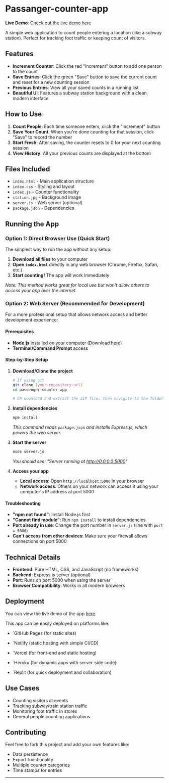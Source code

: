 
# Passanger-counter-app

**Live Demo**: [Check out the live demo here](https://ishitjain11.github.io/Passanger-counter-app/)

A simple web application to count people entering a location (like a subway station). Perfect for tracking foot traffic or keeping count of visitors.

## Features

- **Increment Counter**: Click the red "Increment" button to add one person to the count
- **Save Entries**: Click the green "Save" button to save the current count and reset for a new counting session
- **Previous Entries**: View all your saved counts in a running list
- **Beautiful UI**: Features a subway station background with a clean, modern interface

## How to Use

1. **Count People**: Each time someone enters, click the "Increment" button
2. **Save Your Count**: When you're done counting for that session, click "Save" to record the number
3. **Start Fresh**: After saving, the counter resets to 0 for your next counting session
4. **View History**: All your previous counts are displayed at the bottom

## Files Included

- `index.html` - Main application structure
- `index.css` - Styling and layout
- `index.js` - Counter functionality
- `station.jpg` - Background image
- `server.js` - Web server (optional)
- `package.json` - Dependencies

## Running the App

### Option 1: Direct Browser Use (Quick Start)
The simplest way to run the app without any setup:

1. **Download all files** to your computer
2. **Open `index.html`** directly in any web browser (Chrome, Firefox, Safari, etc.)
3. **Start counting!** The app will work immediately

*Note: This method works great for local use but won't allow others to access your app over the internet.*

### Option 2: Web Server (Recommended for Development)

For a more professional setup that allows network access and better development experience:

#### Prerequisites
- **Node.js** installed on your computer ([Download here](https://nodejs.org/))
- **Terminal/Command Prompt** access

#### Step-by-Step Setup

1. **Download/Clone the project**
   ```bash
   # If using git
   git clone [your-repository-url]
   cd passenger-counter-app

   # OR download and extract the ZIP file, then navigate to the folder
   ```

2. **Install dependencies**
   ```bash
   npm install
   ```
   *This command reads `package.json` and installs Express.js, which powers the web server.*

3. **Start the server**
   ```bash
   node server.js
   ```
   *You should see: "Server running at http://0.0.0.0:5000"*

4. **Access your app**
   - **Local access**: Open `http://localhost:5000` in your browser
   - **Network access**: Others on your network can access it using your computer's IP address at port 5000

#### Troubleshooting
- **"npm not found"**: Install Node.js first
- **"Cannot find module"**: Run `npm install` to install dependencies
- **Port already in use**: Change the port number in `server.js` (line with `port = 5000`)
- **Can't access from other devices**: Make sure your firewall allows connections on port 5000

## Technical Details

- **Frontend**: Pure HTML, CSS, and JavaScript (no frameworks)
- **Backend**: Express.js server (optional)
- **Port**: Runs on port 5000 when using the server
- **Browser Compatibility**: Works in all modern browsers

## Deployment

You can view the live demo of the app [here](https://ishitjain11.github.io/Passanger-counter-app/).

This app can be easily deployed on platforms like:

- `GitHub Pages (for static sites)

- `Netlify (static hosting with simple CI/CD)

- `Vercel (for front-end and static hosting)

- `Heroku (for dynamic apps with server-side code)

- `Replit (for quick deployment and collaboration)

## Use Cases

- Counting visitors at events
- Tracking subway/train station traffic
- Monitoring foot traffic in stores
- General people counting applications

## Contributing

Feel free to fork this project and add your own features like:
- Data persistence
- Export functionality
- Multiple counter categories
- Time stamps for entries

---
